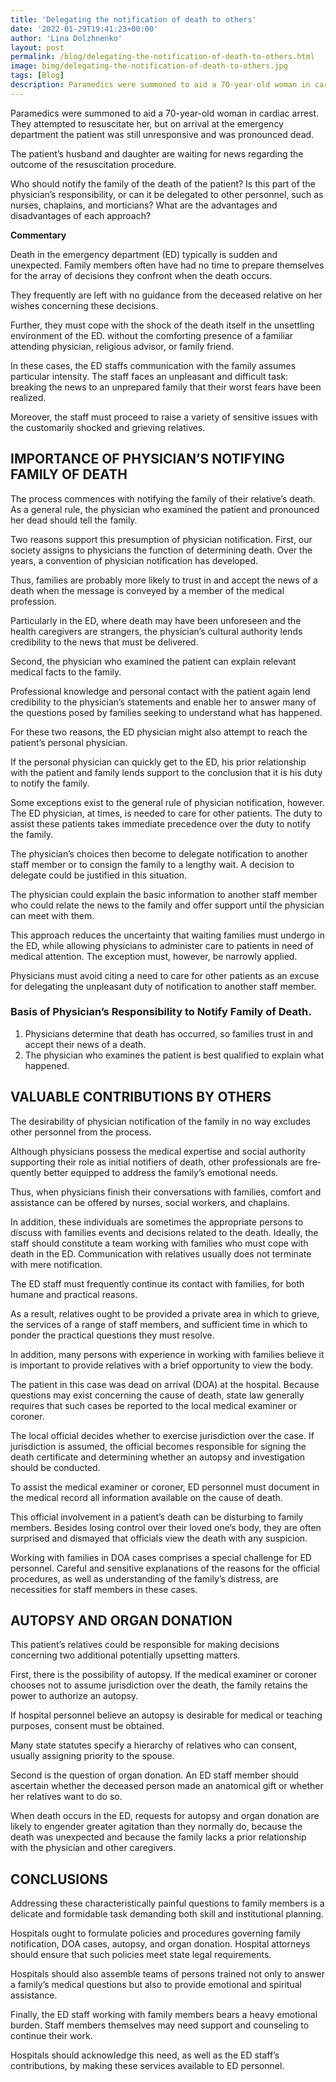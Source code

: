 ```yaml
---
title: 'Delegating the notification of death to others'
date: '2022-01-29T19:41:23+00:00'
author: 'Lina Dolzhnenko'
layout: post
permalink: /blog/delegating-the-notification-of-death-to-others.html
image: bimg/delegating-the-notification-of-death-to-others.jpg
tags: [Blog]
description: Paramedics were summoned to aid a 70-year-old woman in cardiac arrest. They attempted to resuscitate her, but on arrival at the emergency department the patient was still unresponsive and was pronounced dead.
---
```


Paramedics were summoned to aid a 70-year-old woman in cardiac arrest. They attempted to resuscitate her, but on arrival at the emergency department the patient was still unresponsive and was pronounced dead.

The patient’s husband and daughter are waiting for news regarding the outcome of the resuscitation procedure.

Who should notify the family of the death of the patient? Is this part of the physician’s responsibility, or can it be delegated to other personnel, such as nurses, chaplains, and morticians? What are the advantages and disadvantages of each approach?

**Commentary**

Death in the emergency department (ED) typically is sudden and unexpected. Family members often have had no time to prepare themselves for the array of decisions they confront when the death occurs.

They frequently are left with no guidance from the deceased relative on her wishes concerning these decisions.

Further, they must cope with the shock of the death itself in the unsettling environment of the ED. without the comforting presence of a familiar attending physician, religious advisor, or family friend.

In these cases, the ED staffs communication with the family assumes particular intensity. The staff faces an unpleasant and difficult task: breaking the news to an unprepared family that their worst fears have been realized.

Moreover, the staff must proceed to raise a variety of sensitive issues with the customarily shocked and grieving relatives.

## IMPORTANCE OF PHYSICIAN’S NOTIFYING FAMILY OF DEATH

The process commences with notifying the family of their relative’s death. As a general rule, the physician who examined the patient and pronounced her dead should tell the family.

Two reasons support this presumption of physician notification. First, our society assigns to physicians the function of determining death. Over the years, a convention of physician notification has developed.

Thus, families are probably more likely to trust in and accept the news of a death when the message is conveyed by a member of the medical profession.

Particularly in the ED, where death may have been unforeseen and the health caregivers are strangers, the physician’s cultural authority lends credibility to the news that must be delivered.

Second, the physician who examined the patient can explain relevant medical facts to the family.

Professional knowledge and personal contact with the patient again lend credibility to the physician’s statements and enable her to answer many of the questions posed by families seeking to understand what has happened.

For these two reasons, the ED physician might also attempt to reach the patient’s personal physician.

If the personal physician can quickly get to the ED, his prior relationship with the patient and family lends support to the conclusion that it is his duty to notify the family.

Some exceptions exist to the general rule of physician notification, however. The ED physician, at times, is needed to care for other patients. The duty to assist these patients takes immediate precedence over the duty to notify the family.

The physician’s choices then become to delegate notification to another staff member or to consign the family to a lengthy wait. A decision to delegate could be justified in this situation.

The physician could explain the basic information to another staff member who could relate the news to the family and offer support until the physician can meet with them.

This approach reduces the uncertainty that waiting families must undergo in the ED, while allowing physicians to administer care to patients in need of medical attention. The exception must, however, be narrowly applied.

Physicians must avoid citing a need to care for other patients as an excuse for delegating the unpleasant duty of notification to another staff member.

### Basis of Physician’s Responsibility to Notify Family of Death.

1. Physicians determine that death has occurred, so families trust in and accept their news of a death.
2. The physician who examines the patient is best qualified to explain what happened.

## VALUABLE CONTRIBUTIONS BY OTHERS

The desirability of physician notification of the family in no way excludes other personnel from the process.

Although physicians possess the medical expertise and social authority supporting their role as initial notifiers of death, other professionals are fre­quently better equipped to address the family’s emotional needs.

Thus, when physicians finish their conversations with families, comfort and assistance can be offered by nurses, social workers, and chaplains.

In addition, these individuals are sometimes the appro­priate persons to discuss with families events and decisions related to the death. Ideally, the staff should constitute a team working with families who must cope with death in the ED. Communication with relatives usually does not terminate with mere notification.

The ED staff must frequently continue its contact with families, for both humane and practical reasons.

As a result, relatives ought to be provided a private area in which to grieve, the services of a range of staff members, and sufficient time in which to ponder the practical questions they must resolve.

In addition, many persons with experience in working with families believe it is important to provide relatives with a brief opportunity to view the body.

The patient in this case was dead on arrival (DOA) at the hospital. Because questions may exist concerning the cause of death, state law generally requires that such cases be reported to the local medical examiner or coroner.

The local official decides whether to exercise jurisdiction over the case. If jurisdiction is assumed, the official becomes responsible for signing the death certificate and determining whether an autopsy and investigation should be conducted.

To assist the medical examiner or coroner, ED personnel must document in the medical record all information available on the cause of death.

This official involvement in a patient’s death can be disturbing to family members. Besides losing control over their loved one’s body, they are often surprised and dismayed that officials view the death with any suspicion.

Working with families in DOA cases comprises a special challenge for ED personnel. Careful and sensitive expla­nations of the reasons for the official procedures, as well as understanding of the family’s distress, are necessities for staff members in these cases.

## AUTOPSY AND ORGAN DONATION

This patient’s relatives could be responsible for making decisions concerning two additional potentially upsetting matters.

First, there is the possibility of autopsy. If the medical examiner or coroner chooses not to assume jurisdiction over the death, the family retains the power to authorize an autopsy.

If hospital personnel believe an autopsy is desirable for medical or teaching purposes, consent must be obtained.

Many state statutes specify a hierarchy of relatives who can consent, usually assigning priority to the spouse.

Second is the question of organ donation. An ED staff member should ascertain whether the deceased person made an anatomical gift or whether her relatives want to do so.

When death occurs in the ED, requests for autopsy and organ donation are likely to engender greater agitation than they normally do, because the death was unexpected and because the family lacks a prior relationship with the physician and other caregivers.

## CONCLUSIONS

Addressing these characteristically painful questions to family members is a delicate and formidable task demanding both skill and institutional planning.

Hospitals ought to formulate policies and procedures governing family notification, DOA cases, autopsy, and organ donation. Hospital attorneys should ensure that such policies meet state legal requirements.

Hospitals should also assemble teams of persons trained not only to answer a family’s medical questions but also to provide emotional and spiritual assistance.

Finally, the ED staff working with family members bears a heavy emotional burden. Staff members themselves may need support and counseling to continue their work.

Hospitals should acknowledge this need, as well as the ED staff’s contributions, by making these services available to ED personnel.
